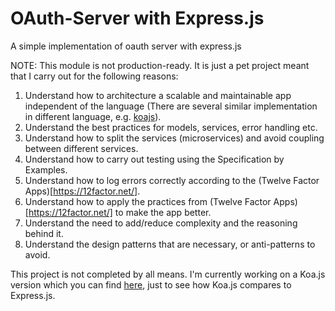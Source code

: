 # OAuth-Server with Express.js

A simple implementation of oauth server with express.js

NOTE: This module is not production-ready. It is just a pet project meant that I carry out for the following reasons:

1. Understand how to architecture a scalable and maintainable app independent of the language (There are several similar implementation in different language, e.g. [koajs](https://github.com/alextanhongpin/koa-openid-server)).
2. Understand the best practices for models, services, error handling etc.
3. Understand how to split the services (microservices) and avoid coupling between different services.
4. Understand how to carry out testing using the Specification by Examples.
5. Understand how to log errors correctly according to the (Twelve Factor Apps)[https://12factor.net/].
6. Understand how to apply the practices from (Twelve Factor Apps)[https://12factor.net/] to make the app better.
7. Understand the need to add/reduce complexity and the reasoning behind it. 
8. Understand the design patterns that are necessary, or anti-patterns to avoid.


This project is not completed by all means. I'm currently working on a Koa.js version which you can find [here](https://github.com/alextanhongpin/koa-openid-server), just to see how Koa.js compares to Express.js.
